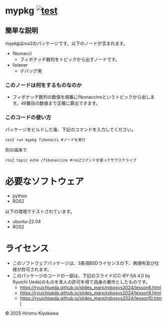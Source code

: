 # mypkg [![test](https://github.com/kiyo911/mypkg/actions/workflows/test.yml/badge.svg)](https://github.com/kiyo911/mypkg/actions/workflows/test.yml)

## 簡単な説明
mypkgはros2のパッケージです。以下のノードが含まれます。
- fibonacci
  - フィボナッチ数列をトピックから出すノードです。
- listener
  - デバッグ用


### このノードは何をするものなのか
- フィボナッチ数列の数値を順番にfibonaccinoというトピックから出します。46番目の数値まで正確に算出できます。

### このコードの使い方
パッケージをビルドした後、下記のコマンドを入力してください。

```
ros2 run mypkg fibonacci #ノードを実行
```

別の端末で

```
ros2 topic echo /fibonaccino #ros2コマンドを使ってサブスクライブ
```

# 必要なソフトウェア
- python
- ROS2

以下の環境でテストされています。
  - ubuntu-22.04
  - ROS2



# ライセンス
- このソフトウェアパッケージは、3条項BSDライセンスの下、再頒布及び仕様が許可されます。
- このパッケージのコードの一部は、下記のスライド(CC-BY-SA 4.0 by Ryuichi Ueda)のものを本人の許可を得て自身の著作としたものです。
  - https://ryuichiueda.github.io/slides_marp/robosys2024/lesson8.html
  - https://ryuichiueda.github.io/slides_marp/robosys2024/lesson9.html
  - https://ryuichiueda.github.io/slides_marp/robosys2024/lesson10.html

© 2025 Hiromu Kiyokawa
